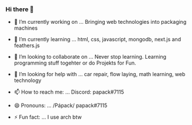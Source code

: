 ### Hi there 👋

- 🔭 I’m currently working on ...
Bringing web technologies into packaging machines

- 🌱 I’m currently learning ...
html, css, javascript, mongodb, next.js and feathers.js

- 👯 I’m looking to collaborate on ...
Never stop learning. Learning programming stuff togehter or do Projekts for Fun. 

- 🤔 I’m looking for help with ...
car repair, flow laying, math learning, web technology

- 📫 How to reach me: ...
Discord: papack#7115

- 😄 Pronouns: ...
/Pápack/ papack#7115

- ⚡ Fun fact: ...
I use arch btw

